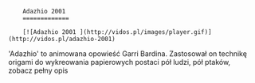 
        Adazhio 2001 
        =============
        
        [![Adazhio 2001 ](http://vidos.pl/images/player.gif)](http://vidos.pl/adazhio-2001)
        
        
 'Adazhio' to animowana opowieść Garri Bardina. Zastosował on technikę origami do wykreowania papierowych postaci pół ludzi, pół ptaków, zobacz pełny opis
    